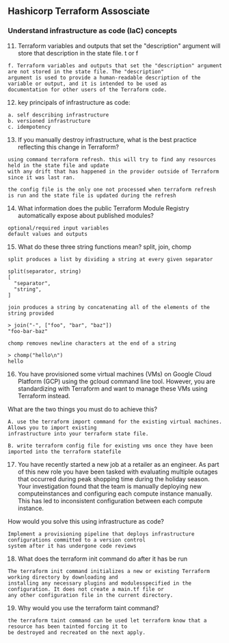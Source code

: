 ## Hashicorp Terraform Assosciate 

### Understand infrastructure as code (IaC) concepts

11. Terraform variables and outputs that set the "description" argument will store that description in the state file. t or f 
```
f. Terraform variables and outputs that set the "description" argument are not stored in the state file. The "description"
argument is used to provide a human-readable description of the variable or output, and it is intended to be used as
documentation for other users of the Terraform code.
```

12. key principals of infrastructure as code: 
```
a. self describing infrastructure
b. versioned infrastructure
c. idempotency
```

13. If you manually destroy infrastructure, what is the best practice reflecting this change in Terraform?
```
using command terraform refresh. this will try to find any resources held in the state file and update
with any drift that has happened in the provider outside of Terraform since it was last ran.

the config file is the only one not processed when terraform refresh is run and the state file is updated during the refresh
```

14. What information does the public Terraform Module Registry automatically expose about published modules?
```
optional/required input variables
default values and outputs 
```

15. What do these three string functions mean? split, join, chomp
```
split produces a list by dividing a string at every given separator

split(separator, string)
[
  "separator",
  "string",
]

join produces a string by concatenating all of the elements of the string provided

> join("-", ["foo", "bar", "baz"])
"foo-bar-baz"

chomp removes newline characters at the end of a string

> chomp("hello\n")
hello
```

16. You have provisioned some virtual machines (VMs) on Google Cloud Platform (GCP) using the gcloud command line tool.
However, you are standardizing with Terraform and want to manage these VMs using Terraform instead.

What are the two things you must do to achieve this?

```
A. use the terraform import command for the existing virtual machines. Allows you to import existing
infrastructure into your terraform state file.

B. write terraform config file for existing vms once they have been imported into the terraform statefile
```

17. You have recently started a new job at a retailer as an engineer. As part of this new role
you have been tasked with evaluating multiple outages that occurred during peak shopping time during the
holiday season. Your investigation found that the team is manually deploying new computeinstances and configuring each
compute instance manually. This has led to inconsistent configuration between each compute instance.
 
How would you solve this using infrastructure as code?
```
Implement a provisioning pipeline that deploys infrastructure configurations committed to a version control
system after it has undergone code reviews
```

18. What does the terraform init command do after it has be run
```
The terraform init command initializes a new or existing Terraform working directory by downloading and
installing any necessary plugins and modulesspecified in the configuration. It does not create a main.tf file or
any other configuration file in the current directory.
```

19. Why would you use the terraform taint command?

```
the terraform taint command can be used let terraform know that a resource has been tainted forcing it to
be destroyed and recreated on the next apply.
```




